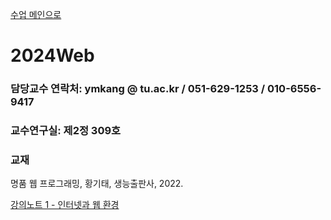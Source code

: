[수업 메인으로](https://github.com/dknife/dknife.github.io/wiki/Lecture_Homepage)

# 2024Web

### 담당교수 연락처: ymkang @ tu.ac.kr / 051-629-1253 / 010-6556-9417

### 교수연구실: 제2정 309호

### 교재

명품 웹 프로그래밍, 황기태, 생능출판사, 2022.

[강의노트 1 - 인터넷과 웹 환경](https://github.com/dknife/2024Web/raw/main/LectureNotes/%EC%9B%B9%20%ED%94%84%EB%A1%9C%EA%B7%B8%EB%9E%98%EB%B0%8D%20%EA%B0%95%EC%9D%98%EB%85%B8%ED%8A%B8%201.pdf)
